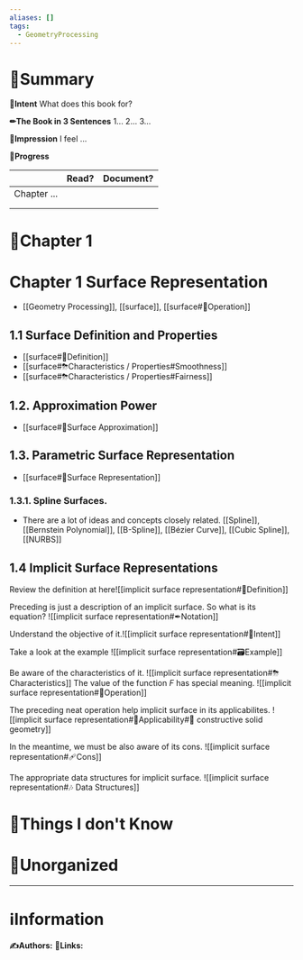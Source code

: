 ```yaml
---
aliases: []
tags:
  - GeometryProcessing
---
```


# 📝Summary
**🎯Intent**
What does this book for?

**✏The Book in 3 Sentences**
1...
2...
3...

**🧠Impression**
I feel ...

**🏁Progress**

|             | Read? | Document? |
| ----------- | ----- | --------- |
| Chapter ... |       |           |
|             |       |           |
|             |       |           |


# 📖Chapter 1
# Chapter 1 Surface Representation
- [[Geometry Processing]], [[surface]], [[surface#💫Operation]]
## 1.1 Surface Definition and Properties
- [[surface#📝Definition]]
- [[surface#⛈Characteristics / Properties#Smoothness]]
- [[surface#⛈Characteristics / Properties#Fairness]]
## 1.2. Approximation Power
- [[surface#📏Surface Approximation]]
## 1.3. Parametric Surface Representation
- [[surface#🎨Surface Representation]]
### 1.3.1. Spline Surfaces.
- There are a lot of ideas and concepts closely related. [[Spline]], [[Bernstein Polynomial]], [[B-Spline]], [[Bézier Curve]], [[Cubic Spline]], [[NURBS]]

## 1.4 Implicit Surface Representations
Review the definition at here![[implicit surface representation#📝Definition]]

Preceding is just a description of an implicit surface. So what is its equation? ![[implicit surface representation#✒Notation]]

Understand the objective of it.![[implicit surface representation#🎯Intent]]

Take a look at the example ![[implicit surface representation#🗃Example]]

Be aware of the characteristics of it. ![[implicit surface representation#⛈Characteristics]]
The value of the function $F$ has special meaning.
![[implicit surface representation#💫Operation]]

The preceding neat operation help implicit surface in its applicabilites.
![[implicit surface representation#🧀Applicability#🍞 constructive solid geometry]]

In the meantime, we must be also aware of its cons. ![[implicit surface representation#🩹Cons]]

The appropriate data structures for implicit surface. ![[implicit surface representation#🎶 Data Structures]]


# 💭Things I don't Know


# 🍂Unorganized


___
# ℹInformation
**✍Authors:**
**🔗Links:**